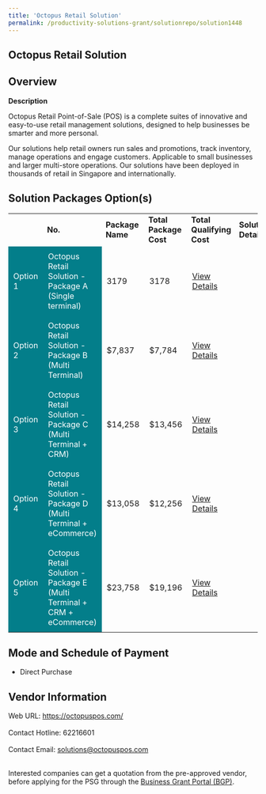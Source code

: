 ```yaml
---
title: 'Octopus Retail Solution'
permalink: /productivity-solutions-grant/solutionrepo/solution1448
---
```


## Octopus Retail Solution

## Overview

**Description**

Octopus Retail Point-of-Sale (POS) is a complete suites of innovative and easy-to-use retail management solutions, designed to help businesses be smarter and more personal. 

Our solutions help retail owners run sales and promotions, track inventory, manage operations and engage customers. Applicable to small businesses and larger multi-store operations. Our solutions have been deployed in thousands of retail in Singapore and internationally.

## Solution Packages Option(s)

<table>
<th>
<td><b>No.</b></td>
<td><b>Package Name</b></td>
<td><b>Total Package Cost</b></td>
<td><b>Total Qualifying Cost</b></td>
<td><b>Solution Details</b></td>
</th>
<tr>
<td style='padding: 10px; background-color: #037E8A; color: #FFFFFF;'>Option 1</td>
<td style='padding: 10px; background-color: #037E8A; color: #FFFFFF;'>Octopus Retail Solution - Package A (Single terminal)</td>
<td style='padding: 10px;'>3179</td>
<td style='padding: 10px;'>3178</td>
<td style='padding: 10px;'><a href='https://www.gobusiness.gov.sg/images/psg/Desensitised_Octopus_Retail_20200548_Annex_3_Part_1.pdf' target='_blank'>View Details</a></td>
</tr>
<tr>
<td style='padding: 10px; background-color: #037E8A; color: #FFFFFF;'>Option 2</td>
<td style='padding: 10px; background-color: #037E8A; color: #FFFFFF;'>Octopus Retail Solution - Package B (Multi Terminal)</td>
<td style='padding: 10px;'>$7,837</td>
<td style='padding: 10px;'>$7,784</td>
<td style='padding: 10px;'><a href='https://www.gobusiness.gov.sg/images/psg/Desensitised_Octopus_Retail_20200548_Annex_3_Part_2.pdf' target='_blank'>View Details</a></td>
</tr>
<tr>
<td style='padding: 10px; background-color: #037E8A; color: #FFFFFF;'>Option 3</td>
<td style='padding: 10px; background-color: #037E8A; color: #FFFFFF;'>Octopus Retail Solution - Package C (Multi Terminal + CRM)</td>
<td style='padding: 10px;'>$14,258</td>
<td style='padding: 10px;'>$13,456</td>
<td style='padding: 10px;'><a href='https://www.gobusiness.gov.sg/images/psg/Desensitised_Octopus_Retail_20200548_Annex_3_Part_3.pdf' target='_blank'>View Details</a></td>
</tr>
<tr>
<td style='padding: 10px; background-color: #037E8A; color: #FFFFFF;'>Option 4</td>
<td style='padding: 10px; background-color: #037E8A; color: #FFFFFF;'>Octopus Retail Solution - Package D (Multi Terminal + eCommerce)</td>
<td style='padding: 10px;'>$13,058</td>
<td style='padding: 10px;'>$12,256</td>
<td style='padding: 10px;'><a href='https://www.gobusiness.gov.sg/images/psg/Desensitised_Octopus_Retail_20200548_Annex_3_Part_4.pdf' target='_blank'>View Details</a></td>
</tr>
<tr>
<td style='padding: 10px; background-color: #037E8A; color: #FFFFFF;'>Option 5</td>
<td style='padding: 10px; background-color: #037E8A; color: #FFFFFF;'>Octopus Retail Solution - Package E (Multi Terminal + CRM + eCommerce)</td>
<td style='padding: 10px;'>$23,758</td>
<td style='padding: 10px;'>$19,196</td>
<td style='padding: 10px;'><a href='https://www.gobusiness.gov.sg/images/psg/Desensitised_Octopus_Retail_20200548_Annex_3_Part_5.pdf' target='_blank'>View Details</a></td>
</tr>
</table>

## Mode and Schedule of Payment

 - Direct Purchase

## Vendor Information

 Web URL: https://octopuspos.com/ <br><br>Contact Hotline: 62216601 <br><br>Contact Email: solutions@octopuspos.com <br><br>

Interested companies can get a quotation from the pre-approved vendor, before applying for the PSG through the <a href='https://www.businessgrants.gov.sg/' target='_blank' rel='noopener'>Business Grant Portal (BGP)</a>.

<script src="/jquery/resize-tables.js"></script>
